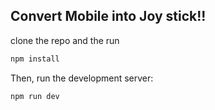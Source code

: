 ## Convert Mobile into Joy stick!!

clone the repo and the run 
```bash
npm install
```

Then, run the development server:

```bash
npm run dev
```



